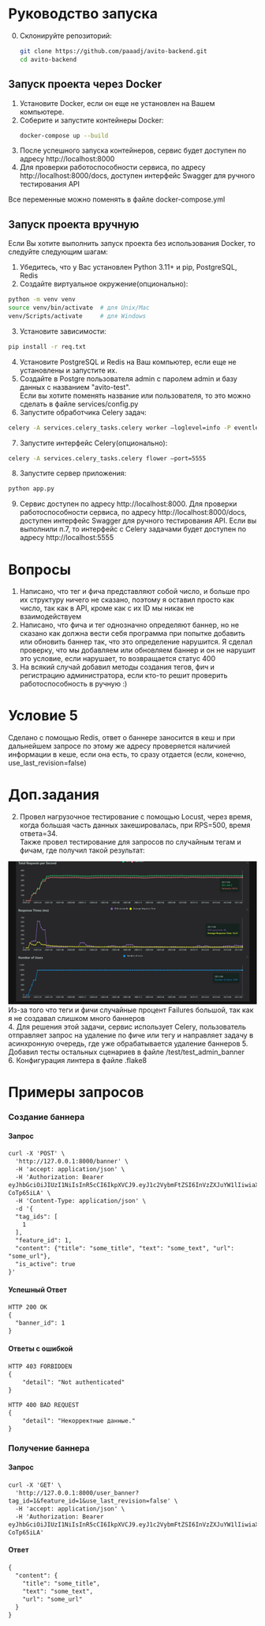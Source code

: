 # Руководство запуска
0. Склонируйте репозиторий:
    ```bash
    git clone https://github.com/paaadj/avito-backend.git
    cd avito-backend
    ```
## Запуск проекта через Docker
1. Установите Docker, если он еще не установлен на Вашем компьютере.
2. Соберите и запустите контейнеры Docker:
   ```bash
   docker-compose up --build
   ```
3. После успешного запуска контейнеров, сервис будет доступен по адресу http://localhost:8000
4. Для проверки работоспособности сервиса,  по адресу http://localhost:8000/docs, доступен интерфейс
Swagger для ручного тестирования API

Все переменные можно поменять в файле docker-compose.yml

## Запуск проекта вручную
Если Вы хотите выполнить запуск проекта без использования Docker, то следуйте следующим шагам:

1. Убедитесь, что у Вас установлен Python 3.11+ и pip, PostgreSQL, Redis
2. Создайте виртуальное окружение(опционально):
```bash
python -m venv venv
source venv/bin/activate  # для Unix/Mac
venv/Scripts/activate     # для Windows
```
3. Установите зависимости:
```bash
pip install -r req.txt
```
4. Установите PostgreSQL и Redis на Ваш компьютер, если еще не установлены и запустите их.
5. Создайте в Postgre пользователя admin с паролем admin и базу данных с названием "avito-test". <br> Если вы хотите поменять название или пользователя, то это можно сделать в файле services/config.py
6. Запустите обработчика Celery задач:
```bash
celery -A services.celery_tasks.celery worker —loglevel=info -P eventlet
```
7. Запустите интерфейс Celery(опционально):
```bash
celery -A services.celery_tasks.celery flower —port=5555
```
8. Запустите сервер приложения:
```bash
python app.py
```
9. Сервис доступен по адресу http://localhost:8000.
Для проверки работоспособности сервиса,  по адресу http://localhost:8000/docs, доступен интерфейс
Swagger для ручного тестирования API. Если вы выполнили п.7, то интерфейс с Celery задачами будет доступен по адресу 
http://localhost:5555  


# Вопросы
1. Написано, что тег и фича представляют собой число, и больше про их структуру ничего не сказано, поэтому я оставил просто как число, так как в API, кроме как с их ID мы никак не взаимодействуем
2. Написано, что фича и тег однозначно определяют баннер, но не сказано как должна вести себя программа при попытке добавить или обновить баннер так, что это определение нарушится. 
Я сделал проверку, что мы добавляем или обновляем баннер и он не нарушит это условие, если нарушает, то возвращается статус 400
3. На всякий случай добавил методы создания тегов, фич и регистрацию администратора, если кто-то решит проверить работоспособность в ручную :)

# Условие 5
Сделано с помощью Redis, ответ о баннере заносится в кеш и при дальнейшем запросе по этому же адресу
проверяется наличией информации в кеше, если она есть, то сразу отдается (если, конечно, use_last_revision=false)

# Доп.задания 
2. Провел нагрузочное тестирование с помощью Locust, через время, когда большая часть данных закешировалась, при RPS=500, время ответа=34. <br>
Также провел тестирование для запросов по случайным тегам и фичам, где получил такой результат:
<img src="/media/stress_test.jpg">
Из-за того что теги и фичи случайные процент Failures большой, так как я не создавал слишком много баннеров<br>
4. Для решения этой задачи, сервис использует Celery, пользователь отправляет запрос на удаление по фиче или тегу и 
направляет задачу в асинхронную очередь, где уже обрабатывается удаление баннеров
5. Добавил тесты остальных сценариев в файле /test/test_admin_banner <br>
6. Конфигурация линтера в файле .flake8


# Примеры запросов
### Создание баннера
#### Запрос
```curl
curl -X 'POST' \
  'http://127.0.0.1:8000/banner' \
  -H 'accept: application/json' \
  -H 'Authorization: Bearer eyJhbGciOiJIUzI1NiIsInR5cCI6IkpXVCJ9.eyJ1c2VybmFtZSI6InVzZXJuYW1lIiwiaXNfYWRtaW4iOnRydWV9.2QC1JT0iRTnGHUyRxOcUfGXPzecy8kb_m-CoTp65iLA' \
  -H 'Content-Type: application/json' \
  -d '{
  "tag_ids": [
    1
  ],
  "feature_id": 1,
  "content": {"title": "some_title", "text": "some_text", "url": "some_url"},
  "is_active": true
}'
```
#### Успешный Ответ
```http
HTTP 200 OK
{
  "banner_id": 1
}
```

#### Ответы с ошибкой

```http
HTTP 403 FORBIDDEN
{
    "detail": "Not authenticated"
}
```

```http
HTTP 400 BAD REQUEST
{
    "detail": "Некорректные данные."
}
```

### Получение баннера
#### Запрос
```curl
curl -X 'GET' \
  'http://127.0.0.1:8000/user_banner?tag_id=1&feature_id=1&use_last_revision=false' \
  -H 'accept: application/json' \
  -H 'Authorization: Bearer eyJhbGciOiJIUzI1NiIsInR5cCI6IkpXVCJ9.eyJ1c2VybmFtZSI6InVzZXJuYW1lIiwiaXNfYWRtaW4iOnRydWV9.2QC1JT0iRTnGHUyRxOcUfGXPzecy8kb_m-CoTp65iLA'
```

#### Ответ
```http
{
  "content": {
    "title": "some_title",
    "text": "some_text",
    "url": "some_url"
  }
}
```
